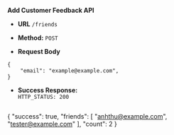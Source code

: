 **Add Customer Feedback API**

* **URL** `/friends`
* **Method:** `POST`

* **Request Body**

```
{
    "email": "example@example.com",
}
```

* **Success Response:**  
  `HTTP_STATUS: 200`
  ```
{
    "success": true,
    "friends": [
        "anhthu@example.com",
        "tester@example.com"
    ],
    "count": 2
}
  ```
